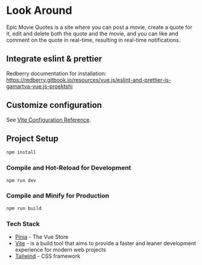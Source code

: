 # Look Around

Epic Movie Quotes is a site where you can post a movie,
create a quote for it, edit and delete both the quote and the movie,
and you can like and comment on the quote in real-time, resulting in real-time notifications.

## Integrate eslint & prettier

Redberry documentation for installation:
https://redberry.gitbook.io/resources/vue.js/eslint-and-prettier-is-gamartva-vue.js-proektshi

## Customize configuration

See [Vite Configuration Reference](https://vitejs.dev/config/).

## Project Setup

```sh
npm install
```

### Compile and Hot-Reload for Development

```sh
npm run dev
```

### Compile and Minify for Production

```sh
npm run build
```

### Tech Stack

<ul>
<li id="tech"><a href="https://pinia.vuejs.org/">Pinia</a> - The Vue Store</li>
<li><a href="https://vitejs.dev/guide/">Vite</a> - is a build tool that aims to provide a faster and leaner development experience for modern web projects</li>
<li><a href="https://tailwindcss.com/blog/tailwindcss-v3">Tailwind</a> - CSS framework</li>
</ul>

